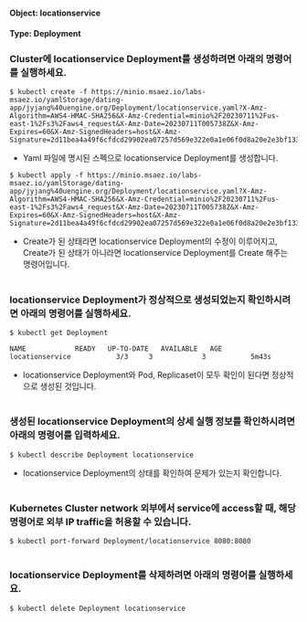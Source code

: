 
#### Object: locationservice
#### Type: Deployment

### Cluster에 locationservice Deployment를 생성하려면 아래의 명령어를 실행하세요.

```
$ kubectl create -f https://minio.msaez.io/labs-msaez.io/yamlStorage/dating-app/jyjang%40uengine.org/Deployment/locationservice.yaml?X-Amz-Algorithm=AWS4-HMAC-SHA256&X-Amz-Credential=minio%2F20230711%2Fus-east-1%2Fs3%2Faws4_request&X-Amz-Date=20230711T005738Z&X-Amz-Expires=60&X-Amz-SignedHeaders=host&X-Amz-Signature=2d11bea4a49f6cfdcd29902ea07257d569e322e0a1e06f0d8a20e2e3bf1338fd
```
- Yaml 파일에 명시된 스펙으로 locationservice Deployment를 생성합니다.

```
$ kubectl apply -f https://minio.msaez.io/labs-msaez.io/yamlStorage/dating-app/jyjang%40uengine.org/Deployment/locationservice.yaml?X-Amz-Algorithm=AWS4-HMAC-SHA256&X-Amz-Credential=minio%2F20230711%2Fus-east-1%2Fs3%2Faws4_request&X-Amz-Date=20230711T005738Z&X-Amz-Expires=60&X-Amz-SignedHeaders=host&X-Amz-Signature=2d11bea4a49f6cfdcd29902ea07257d569e322e0a1e06f0d8a20e2e3bf1338fd
```
- Create가 된 상태라면 locationservice Deployment의 수정이 이루어지고, Create가 된 상태가 아니라면 locationservice Deployment를 Create 해주는 명령어입니다.  
#

### locationservice Deployment가 정상적으로 생성되었는지 확인하시려면 아래의 명령어를 실행하세요.

```
$ kubectl get Deployment

NAME            READY   UP-TO-DATE   AVAILABLE   AGE
locationservice           3/3     3            3           5m43s

```
- locationservice Deployment와 Pod, Replicaset이 모두 확인이 된다면 정상적으로 생성된 것입니다.
#

### 생성된 locationservice Deployment의 상세 실행 정보를 확인하시려면 아래의 명령어를 입력하세요.

```
$ kubectl describe Deployment locationservice
```
- locationservice Deployment의 상태를 확인하여 문제가 있는지 확인합니다. 
#

### Kubernetes Cluster network 외부에서 service에 access할 때, 해당 명령어로 외부 IP traffic을 허용할 수 있습니다.

```
$ kubectl port-forward Deployment/locationservice 8080:8080
```
#

### locationservice Deployment를 삭제하려면 아래의 명령어를 실행하세요.

```
$ kubectl delete Deployment locationservice
```
#

